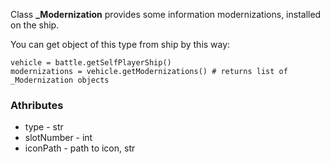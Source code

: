 Class **_Modernization** provides some information modernizations, installed on the ship.

You can get object of this type from ship by this way:

    vehicle = battle.getSelfPlayerShip()
    modernizations = vehicle.getModernizations() # returns list of _Modernization objects

### Athributes

- type - str
- slotNumber - int
- iconPath - path to icon, str
